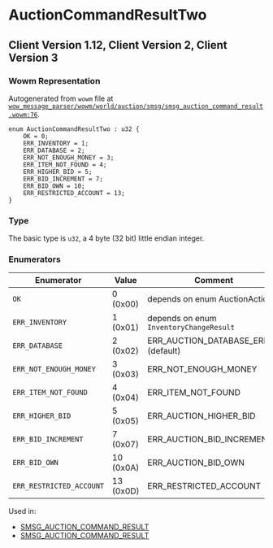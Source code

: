 # AuctionCommandResultTwo

## Client Version 1.12, Client Version 2, Client Version 3

### Wowm Representation

Autogenerated from `wowm` file at [`wow_message_parser/wowm/world/auction/smsg/smsg_auction_command_result.wowm:76`](https://github.com/gtker/wow_messages/tree/main/wow_message_parser/wowm/world/auction/smsg/smsg_auction_command_result.wowm#L76).

```rust,ignore
enum AuctionCommandResultTwo : u32 {
    OK = 0;
    ERR_INVENTORY = 1;
    ERR_DATABASE = 2;
    ERR_NOT_ENOUGH_MONEY = 3;
    ERR_ITEM_NOT_FOUND = 4;
    ERR_HIGHER_BID = 5;
    ERR_BID_INCREMENT = 7;
    ERR_BID_OWN = 10;
    ERR_RESTRICTED_ACCOUNT = 13;
}
```
### Type
The basic type is `u32`, a 4 byte (32 bit) little endian integer.
### Enumerators
| Enumerator | Value  | Comment |
| --------- | -------- | ------- |
| `OK` | 0 (0x00) | depends on enum AuctionAction |
| `ERR_INVENTORY` | 1 (0x01) | depends on enum `InventoryChangeResult` |
| `ERR_DATABASE` | 2 (0x02) | ERR_AUCTION_DATABASE_ERROR (default) |
| `ERR_NOT_ENOUGH_MONEY` | 3 (0x03) | ERR_NOT_ENOUGH_MONEY |
| `ERR_ITEM_NOT_FOUND` | 4 (0x04) | ERR_ITEM_NOT_FOUND |
| `ERR_HIGHER_BID` | 5 (0x05) | ERR_AUCTION_HIGHER_BID |
| `ERR_BID_INCREMENT` | 7 (0x07) | ERR_AUCTION_BID_INCREMENT |
| `ERR_BID_OWN` | 10 (0x0A) | ERR_AUCTION_BID_OWN |
| `ERR_RESTRICTED_ACCOUNT` | 13 (0x0D) | ERR_RESTRICTED_ACCOUNT |

Used in:
* [SMSG_AUCTION_COMMAND_RESULT](smsg_auction_command_result.md)
* [SMSG_AUCTION_COMMAND_RESULT](smsg_auction_command_result.md)

